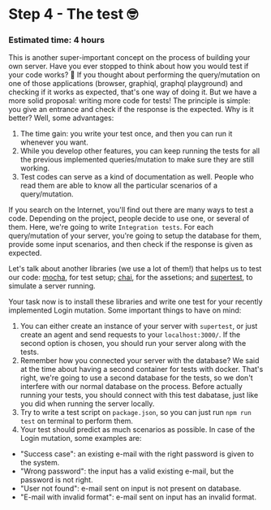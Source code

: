# Step 4 - The test 🤓
### Estimated time: 4 hours

This is another super-important concept on the process of building your own server. Have you ever stopped to think about how you would test if your code works? 🤔
If you thought about performing the query/mutation on one of those applications (browser, graphiql, graphql playground) and checking if it works as expected, that's one way of doing it. But we have a more solid proposal: writing more code for tests! The principle is simple: you give an entrance and check if the response is the expected. Why is it better? Well, some advantages:

1. The time gain: you write your test once, and then you can run it whenever you want.
1. While you develop other features, you can keep running the tests for all the previous implemented queries/mutation to make sure they are still working.
1. Test codes can serve as a kind of documentation as well. People who read them are able to know all the particular scenarios of a query/mutation.

If you search on the Internet, you'll find out there are many ways to test a code. Depending on the project, people decide to use one, or several of them. Here, we're going to write `Integration tests`. For each query/mutation of your server, you're going to setup the database for them, provide some input scenarios, and then check if the response is given as expected.

Let's talk about another libraries (we use a lot of them!) that helps us to test our code: [mocha](https://mochajs.org/), for test setup; [chai](https://www.chaijs.com/), for the assetions; and [supertest](https://github.com/visionmedia/supertest), to simulate a server running.

Your task now is to install these libraries and write one test for your recently implemented Login mutation. Some important things to have on mind:

1. You can either create an instance of your server with `supertest`, or just create an agent and send requests to your `localhost:3000/`. If the second option is chosen, you should run your server along with the tests.
1. Remember how you connected your server with the database? We said at the time about having a second container for tests with docker. That's right, we're going to use a second database for the tests, so we don't interfere with our normal database on the process. Before actually running your tests, you should connect with this test dabatase, just like you did when running the server locally.
1. Try to write a test script on `package.json`, so you can just run `npm run test` on terminal to perform them.
1. Your test should predict as much scenarios as possible. In case of the Login mutation, some examples are:
  + "Success case": an existing e-mail with the right password is given to the system.
  + "Wrong password": the input has a valid existing e-mail, but the password is not right.
  + "User not found": e-mail sent on input is not present on database.
  + "E-mail with invalid format": e-mail sent on input has an invalid format.
